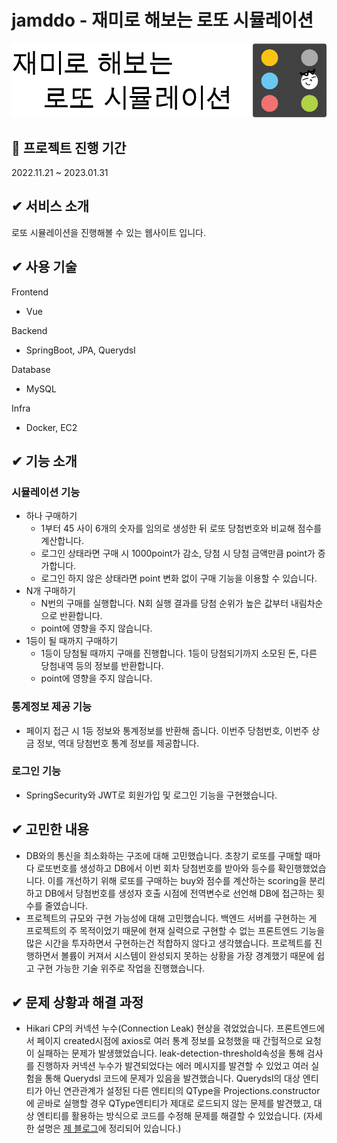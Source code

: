 # jamddo - 재미로 해보는 로또 시뮬레이션
<img src="./docs/thumb.png">


## :date: 프로젝트 진행 기간
2022.11.21 ~ 2023.01.31

## ✔ 서비스 소개
로또 시뮬레이션을 진행해볼 수 있는 웹사이트 입니다.

## ✔ 사용 기술
Frontend
- Vue

Backend
- SpringBoot, JPA, Querydsl

Database
- MySQL

Infra
- Docker, EC2

## ✔ 기능 소개
### 시뮬레이션 기능
- 하나 구매하기
    - 1부터 45 사이 6개의 숫자를 임의로 생성한 뒤 로또 당첨번호와 비교해 점수를 계산합니다.
    - 로그인 상태라면 구매 시 1000point가 감소, 당첨 시 당첨 금액만큼 point가 증가합니다.
    - 로그인 하지 않은 상태라면 point 변화 없이 구매 기능을 이용할 수 있습니다.        
- N개 구매하기
    - N번의 구매를 실행합니다. N회 실행 결과를 당첨 순위가 높은 값부터 내림차순으로 반환합니다.
    - point에 영향을 주지 않습니다.        
- 1등이 될 때까지 구매하기
    - 1등이 당첨될 때까지 구매를 진행합니다. 1등이 당첨되기까지 소모된 돈, 다른 당첨내역 등의 정보를 반환합니다.
    - point에 영향을 주지 않습니다.
### 통계정보 제공 기능
- 페이지 접근 시 1등 정보와 통계정보를 반환해 줍니다. 이번주 당첨번호, 이번주 상금 정보, 역대 당첨번호 통계 정보를 제공합니다.
### 로그인 기능
- SpringSecurity와 JWT로 회원가입 및 로그인 기능을 구현했습니다.

## ✔ 고민한 내용
- DB와의 통신을 최소화하는 구조에 대해 고민했습니다. 초창기 로또를 구매할 때마다 로또번호를 생성하고 DB에서 이번 회차 당첨번호를 받아와 등수를 확인행했었습니다. 이를 개선하기 위해 로또를 구매하는 buy와 점수를 계산하는 scoring을 분리하고 DB에서 당첨번호를 생성자 호출 시점에 전역변수로 선언해 DB에 접근하는 횟수를 줄였습니다.
- 프로젝트의 규모와 구현 가능성에 대해 고민했습니다. 백엔드 서버를 구현하는 게 프로젝트의 주 목적이었기 때문에 현재 실력으로 구현할 수 없는 프론트엔드 기능을 많은 시간을 투자하면서 구현하는건 적합하지 않다고 생각했습니다. 프로젝트를 진행하면서 볼륨이 커져서 시스템이 완성되지 못하는 상황을 가장 경계했기 때문에 쉽고 구현 가능한 기술 위주로 작업을 진행했습니다.

## ✔ 문제 상황과 해결 과정
- Hikari CP의 커넥션 누수(Connection Leak) 현상을 겪었었습니다. 프론트엔드에서 페이지 created시점에 axios로 여러 통계 정보를 요청했을 때 간헐적으로 요청이 실패하는 문제가 발생했었습니다. leak-detection-threshold속성을 통해 검사를 진행하자 커넥션 누수가 발견되었다는 에러 메시지를 발견할 수 있었고 여러 실험을 통해 Querydsl 코드에 문제가 있음을 발견했습니다. Querydsl의 대상 엔티티가 아닌 연관관계가 설정된 다른 엔티티의 QType을 Projections.constructor에 곧바로 실행할 경우 QType엔티티가 제대로 로드되지 않는 문제를 발견했고, 대상 엔티티를 활용하는 방식으로 코드를 수정해 문제를 해결할 수 있었습니다. 
(자세한 설명은 [제 블로그](https://velog.io/@qwerty1434/querydsl%EC%9D%84-%EC%82%AC%EC%9A%A9%ED%95%98%EB%A9%B4%EC%84%9C-%EA%B2%AA%EC%9D%80-hikari-leap%EC%97%90-%EB%8C%80%ED%95%B4)에 정리되어 있습니다.)
